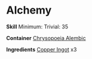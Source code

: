 <!-- TITLE: Silver Bits -->
<!-- SUBTITLE: Small chunks of silver.-->
# Alchemy 
**Skill**
Minimum: 
Trivial: 35


**Container**
[Chrysopoeia Alembic](chrysopoeia-alembic)

**Ingredients**
[Copper Ingot](copper-ingot) x3
